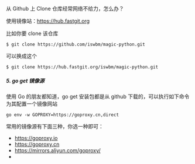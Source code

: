 

从 Github 上 Clone 仓库经常网络不给力，怎么办？

使用镜像站：https://hub.fastgit.org

比如你要 clone 该仓库

```
$ git clone https://github.com/iswbm/magic-python.git
```

可以换成这个

```
$ git clone https://hub.fastgit.org/iswbm/magic-python.git
```







##### 5. go get 镜像源

使用 Go 的朋友都知道，go get 安装包都是从 github 下载的，可以执行如下命令为其配置一个镜像网站

```
go env -w GOPROXY=https://goproxy.cn,direct
```

常用的镜像源有下面三种，你选一种即可：

- https://goproxy.io
- https://goproxy.cn
- https://mirrors.aliyun.com/goproxy/
- 